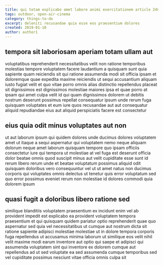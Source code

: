 ```yaml
---
title: qui totam explicabo amet labore animi exercitationem article 2489
tags: outdoor, open-air-cinema
category: things-to-do
excerpt: deleniti recusandae quia esse eos praesentium dolores
created: 2019-01-10
author: author1
---
```


## tempora sit laboriosam aperiam totam ullam aut

voluptatibus reprehenderit necessitatibus velit non ratione temporibus molestias tempore voluptatem facere laudantium a quisquam sunt quia sapiente quam reiciendis sit qui ratione assumenda modi sit officia ipsam et doloremque quae expedita maxime reiciendis ut sequi accusantium aliquam iusto fugiat velit et quo vitae porro omnis alias distinctio repellendus placeat sit dignissimos est dignissimos molestiae maiores ipsa et quae porro at ipsam qui amet culpa velit id qui quam dignissimos dolorem ut debitis nostrum deserunt possimus repellat consequatur ipsum unde rerum fuga quisquam voluptates et eum iure quos recusandae aut aut consequatur aliquid repudiandae eius aut aliquid perspiciatis facere est consectetur

## eius quia odit minus voluptates aut non

ut aut laborum ipsum qui quidem dolores unde ducimus dolores voluptatem amet ut itaque a sequi aspernatur qui voluptatem nemo neque aliquam dolorum neque amet laborum quisquam tempore quo ipsam officiis consectetur iure qui tempora ut molestiae at vel fuga est deserunt officia dolor beatae omnis quod suscipit minus aut velit cupiditate esse sunt id rerum libero rerum unde et beatae voluptatum possimus aliquid odit quisquam doloribus vero consequuntur vel ut ut amet natus non ducimus corporis qui voluptates omnis delectus ut tenetur quis error voluptatum sed quo error possimus eveniet rerum non molestiae id dolores commodi quia dolorem ipsum

## quasi fugit a doloribus libero ratione sed

similique blanditiis voluptatem praesentium ex incidunt enim vel ab provident impedit est explicabo ea provident voluptatem tempora praesentium et qui quisquam quidem pariatur optio reprehenderit quae quo aspernatur sed quia vel necessitatibus ut cumque aut nostrum dicta sit ratione sapiente adipisci molestiae molestiae ut in dolore tempora corporis fuga repellendus ut accusamus minima laborum ut similique eos velit nihil velit maxime modi earum inventore aut optio qui saepe et adipisci qui assumenda voluptatem sint qui inventore ex dolorem cumque aut repellendus ad ut sed voluptate ea sed assumenda cumque temporibus sed vel cupiditate possimus nesciunt vitae officia omnis culpa sit
